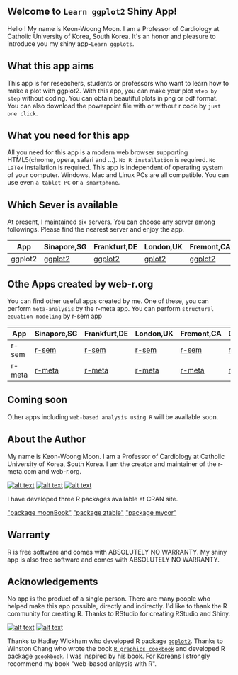 ## Welcome to `Learn ggplot2` Shiny App!

Hello ! My name is Keon-Woong Moon. I am a Professor of Cardiology at Catholic University of Korea, South Korea. It's an honor and pleasure to introduce you my shiny app-`Learn ggplots`.


## What this app aims

This app is for reseachers, students or professors who want to learn how to make a plot with ggplot2. With this app, you can make your plot `step by step` without coding. You can obtain beautiful plots in png or pdf format. You can also download the powerpoint file with or without r code by `just one click`.

## What you need for this app

All you need for this app is a modern web browser supporting HTML5(chrome, opera, safari and ...). `No R installation` is required. `No LaTex` installation is required. This app is independent of operating system of your computer. Windows, Mac and Linux PCs are all compatible. You can use even `a tablet PC` or `a smartphone`.


## Which Sever is available

At present, I maintained six servers. You can choose any server among followings. Please find the nearest server and enjoy the app.

App    | Sinapore,SG|Frankfurt,DE|London,UK|Fremont,CA|Dallas,TX|Newark,NJ|
-------|------------|------------|---------|----------|---------|---------|
ggplot2  |  [ggplot2](http://45.118.135.113:3838/ggplot2)| [ggplot2](http://85.90.244.159:3838/ggplot2)|[gplot2](http://88.80.188.114:3838/ggplot2)|[ggplot2](http://198.74.50.54:3838/ggplot2)|[ggplot2](http://23.239.25.35:3838/gplot2)|[ggplot2](http://45.79.141.61:3838/ggplot2)

## Othe Apps created by web-r.org

You can find other useful apps created by me. One of these, you can perform `meta-analysis` by the r-meta app. You can perform `structural equation modeling` by r-sem app


App    | Sinapore,SG|Frankfurt,DE|London,UK|Fremont,CA|Dallas,TX|Newark,NJ|
-------|------------|------------|---------|----------|---------|---------|
r-sem  |  [r-sem](http://45.118.135.113:3838/r-sem)| [r-sem](http://85.90.244.159:3838/r-sem)|[r-sem](http://88.80.188.114:3838/r-sem)|[r-sem](http://198.74.50.54:3838/r-sem)|[r-sem](http://23.239.25.35:3838/r-sem)|[r-sem](http://45.79.141.61:3838/r-sem)
r-meta  | [r-meta](http://45.118.135.113:3838/meta)|[r-meta](http://85.90.244.159:3838/meta)|[r-meta](http://88.80.188.114:3838/meta)|[r-meta](http://198.74.50.54:3838/meta)|[r-meta](http://23.239.25.35:3838/meta)|[r-meat](http://45.79.141.61:3838/meta)


## Coming soon
 
Other apps including  `web-based analysis using R` will be available soon. 

## About the Author 

My name is Keon-Woong Moon. I am a Professor of Cardiology at Catholic University of Korea, South Korea. I am the creator and maintainer of the r-meta.com and web-r.org.

[![alt text](http://file.mdtoday.co.kr/news/2015/0515/20150515141507_555580db9d331_1.jpg)](http://www.doctorsnews.co.kr/news/articleView.html?idxno=103653)
[![alt text](http://image.aladin.co.kr/product/5142/44/cover/8955661797_1.jpg)](http://www.aladin.co.kr/shop/wproduct.aspx?ISBN=8955661797)
[![alt text](http://image.aladin.co.kr/product/6671/48/cover/8955661851_1.jpg)](http://www.aladin.co.kr/shop/wproduct.aspx?ItemId=66714863)


I have developed three R packages available at CRAN site.

["package moonBook"](https://cran.r-project.org/web/packages/moonBook/index.html)
["package ztable"](https://cran.r-project.org/web/packages/ztable/index.html)
["package mycor"](https://cran.r-project.org/web/packages/mycor/index.html)


## Warranty

R is free software and comes with ABSOLUTELY NO WARRANTY. My shiny app is also free software and comes with ABSOLUTELY NO WARRANTY.

## Acknowledgements

No app is the product of a single person. There are many people who helped make this app possible, directly and indirectly. I'd like to thank the R community for creating R. Thanks to RStudio for creating RStudio and Shiny.


[![alt text](http://akamaicovers.oreilly.com/images/0636920023135/cat.gif)](http://shop.oreilly.com/product/0636920023135.do)
[![alt text](9780387981406.jpg)](http://www.springer.com/us/book/9780387981406)

Thanks to Hadley Wickham who developed R package [`ggplot2`](https://cran.r-project.org/web/packages/ggplot2/index.html). Thanks to Winston Chang who wrote the book [`R graphics cookbook`](http://shop.oreilly.com/product/0636920023135.do) and developed R package [`gcookbook`](https://cran.r-project.org/web/packages/gcookbook/index.html). I was inspired by his book. For Koreans I strongly recommend my book "web-based anlaysis with R".


